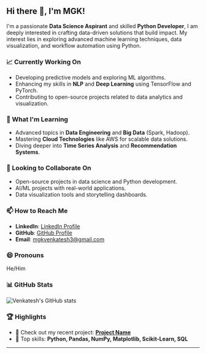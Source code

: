 ##                         Hi there 👋, I'm MGK!

I'm a passionate **Data Science Aspirant** and skilled **Python Developer**, I am deeply interested in crafting data-driven solutions that build impact. My interest lies in exploring advanced machine learning techniques, data visualization, and workflow automation using Python.

### 📈 Currently Working On
- Developing predictive models and exploring ML algorithms.  
- Enhancing my skills in **NLP** and **Deep Learning** using TensorFlow and PyTorch.  
- Contributing to open-source projects related to data analytics and visualization.

### 📝 What I'm Learning
- Advanced topics in **Data Engineering** and **Big Data** (Spark, Hadoop).  
- Mastering **Cloud Technologies** like AWS for scalable data solutions.  
- Diving deeper into **Time Series Analysis** and **Recommendation Systems**.  

### 🤝 Looking to Collaborate On
- Open-source projects in data science and Python development.  
- AI/ML projects with real-world applications.  
- Data visualization tools and storytelling dashboards.  

### 📫 How to Reach Me
- **LinkedIn**: [LinkedIn Profile](https://www.linkedin.com/in/m-geetha-krishna-venkatesh-742416269/) 
- **GitHub**: [GitHub Profile](https://github.com/your-profile)  
- **Email**: mgkvenkatesh3@gmail.com  

### 😄 Pronouns
He/Him  

### 📊 GitHub Stats
![Venkatesh's GitHub stats](https://github-readme-stats.vercel.app/api?username=MGK-VENKATESH&show_icons=true&theme=radical)  

### 🏆 Highlights  
- 📂 Check out my recent project: **[Project Name](https://github.com/your-repository)**  
- 🌟 Top skills: **Python, Pandas, NumPy, Matplotlib, Scikit-Learn, SQL**  

---



<!--
**MGK-VENKATESH/MGK-VENKATESH** is a ✨ _special_ ✨ repository because its `README.md` (this file) appears on your GitHub profile.

Here are some ideas to get you started:

- 🔭 I’m currently working on ...
- 🌱 I’m currently learning ...
- 👯 I’m looking to collaborate on ...
- 🤔 I’m looking for help with ...
- 💬 Ask me about ...
- 📫 How to reach me: ...
- 😄 Pronouns: ...
- ⚡ Fun fact: ...
-->

